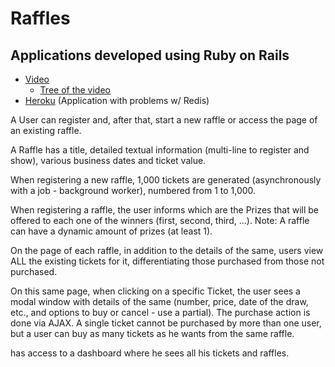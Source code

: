 # Raffles

## Applications developed using Ruby on Rails

- [Video](https://www.youtube.com/watch?v=qE973kml_bQ)
  - [Tree of the video](https://github.com/trallerd/Raffles/tree/91b9d995c0a724a36a92f7e4b21f6c256e5a16e5)
- [Heroku](https://trallerd-raffles.herokuapp.com/) (Application with problems w/ Redis)


A User can register and, after that, start a new raffle or access the page of an existing raffle.

A Raffle has a title, detailed textual information (multi-line to register and show), various business dates and ticket value.

When registering a new raffle, 1,000 tickets are generated (asynchronously with a job - background worker), numbered from 1 to 1,000.

When registering a raffle, the user informs which are the Prizes that will be offered to each one of the winners (first, second, third, ...). Note: A raffle can have a dynamic amount of prizes (at least 1).

On the page of each raffle, in addition to the details of the same, users view ALL the existing tickets for it, differentiating those purchased from those not purchased.

On this same page, when clicking on a specific Ticket, the user sees a modal window with details of the same (number, price, date of the draw, etc., and options to buy or cancel - use a partial). The purchase action is done via AJAX. A single ticket cannot be purchased by more than one user, but a user can buy as many tickets as he wants from the same raffle.

has access to a dashboard where he sees all his tickets and raffles.
